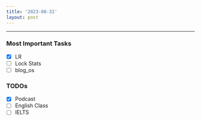 ```yaml
---
title: '2023-08-31'
layout: post
---
```


---

### Most Important Tasks

- [x] LR
- [ ] Lock Stats
- [ ] blog_os

### TODOs

- [x] Podcast
- [ ] English Class
- [ ] IELTS
